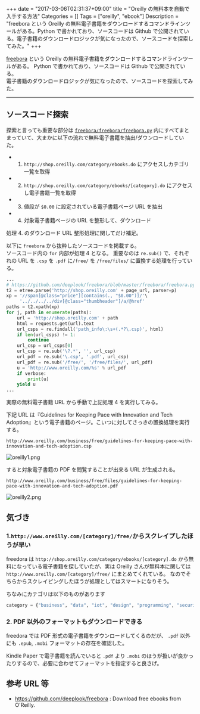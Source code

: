 +++
date = "2017-03-06T02:31:37+09:00"
title = "Oreilly の無料本を自動で入手する方法"
Categories = []
Tags = ["oreilly", "ebook"]
Description = "freebora という Oreilly の無料電子書籍をダウンロードするコマンドラインツールがある。Python で書かれており、ソースコードは Github で公開されている。電子書籍のダウンロードロジックが気になったので、ソースコードを探索してみた。"
+++

[freebora](https://github.com/deeplook/freebora) という Oreilly の無料電子書籍をダウンロードするコマンドラインツールがある。
Python で書かれており、ソースコードは Github で公開されている。\
電子書籍のダウンロードロジックが気になったので、ソースコードを探索してみた。

---

## ソースコード探索

探索と言っても重要な部分は  [`freebora/freebora/freebora.py`](https://github.com/deeplook/freebora/blob/master/freebora/freebora.py) 内にすべてまとまっていて、大まかに以下の流れで無料電子書籍を抽出/ダウンロードしていた。

- 1. `http://shop.oreilly.com/category/ebooks.do` にアクセスしカテゴリ一覧を取得
- 2. `http://shop.oreilly.com/category/ebooks/[category].do` にアクセスし電子書籍一覧を取得
- 3. 値段が `$0.00` に設定されている電子書籍ページ URL を抽出
- 4. 対象電子書籍ページの URL を整形して、ダウンロード

処理 4. のダウンロード URL 整形処理に関してだけ補足。

以下に `freebora` から抜粋したソースコードを掲載する。\
ソースコード内の `for` 内部が処理 4 となる。
重要なのは `re.sub()` で、それぞれの URL を `.csp` を `.pdf` に`/free/` を `/free/files/` に置換する処理を行っている。

```python
...
# https://github.com/deeplook/freebora/blob/master/freebora/freebora.py#L56-L73 より引用
t2 = etree.parse('http://shop.oreilly.com' + page_url, parser=p)
xp = '//span[@class="price"][contains(., "$0.00")]/'\
     '../../../../div[@class="thumbheader"]/a/@href'
paths = t2.xpath(xp)
for j, path in enumerate(paths):
    url = 'http://shop.oreilly.com' + path
    html = requests.get(url).text
    url_csps = re.findall('path_info\:\s+(.*?\.csp)', html)
    if len(url_csps) != 1:
        continue
    url_csp = url_csps[0]
    url_csp = re.sub('\?.*', '', url_csp)
    url_pdf = re.sub('\.csp', '.pdf', url_csp)
    url_pdf = re.sub('/free/', '/free/files/', url_pdf)
    u = 'http://www.oreilly.com/%s' % url_pdf
    if verbose:
        print(u)
    yield u
...
```

実際の無料電子書籍 URL から手動で上記処理 4 を実行してみる。

下記 URL は『Guidelines for Keeping Pace with Innovation and Tech Adoption』という電子書籍のページ。こいつに対してさっきの置換処理を実行する。

```
http://www.oreilly.com/business/free/guidelines-for-keeping-pace-with-innovation-and-tech-adoption.csp
```

![oreilly1.png](oreilly1.png)

すると対象電子書籍の PDF を閲覧することが出来る URL が生成される。

```
http://www.oreilly.com/business/free/files/guidelines-for-keeping-pace-with-innovation-and-tech-adoption.pdf
```

![oreilly2.png](oreilly2.png)

## 気づき

### 1.`http://www.oreilly.com/[category]/free/`からスクレイプしたほうが早い

freedora は `http://shop.oreilly.com/category/ebooks/[category].do` から無料になっている電子書籍を探していたが、実は Oreilly さんが無料本に関しては `http://www.oreilly.com/[category]/free/` にまとめてくれている。
なのでそちらからスクレイピングしたほうが処理としてはスマートになりそう。

ちなみにカテゴリは以下のものがあります

```python
category = {"business", "data", "iot", "design", "programming", "security", "web-platform", "webops"}
```

### 2. PDF 以外のフォーマットもダウンロードできる

freedora では PDF 形式の電子書籍をダウンロードしてくるのだが、
`.pdf` 以外にも `.epub`, `.mobi` フォーマットの存在を確認した。

Kindle Paper で電子書籍を読んでいると `.pdf` より `.mobi` のほうが扱いが良かったりするので、必要に合わせてフォーマットを指定すると良さげ。

## 参考 URL 等

- https://github.com/deeplook/freebora : Download free ebooks from O'Reilly.
